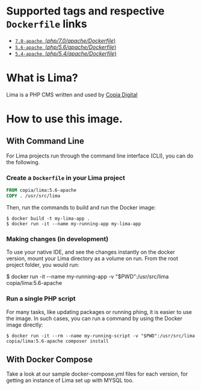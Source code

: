 # Supported tags and respective `Dockerfile` links

-	[`7.0-apache`, (*php/7.0/apache/Dockerfile*)](https://github.com/CopiaDigital/lima-docker/blob/master/php/7.0/apache/Dockerfile)
-	[`5.6-apache`, (*php/5.6/apache/Dockerfile*)](https://github.com/CopiaDigital/lima-docker/blob/master/php/5.6/apache/Dockerfile)
-	[`5.4-apache`, (*php/5.4/apache/Dockerfile*)](https://github.com/CopiaDigital/lima-docker/blob/master/php/5.4/apache/Dockerfile)


# What is Lima?

Lima is a PHP CMS written and used by [Copia Digital](http://www.copiadigital.co.uk)

# How to use this image.

## With Command Line

For Lima projects run through the command line interface (CLI), you can do the following.

### Create a `Dockerfile` in your Lima project

```dockerfile
FROM copia/lima:5.6-apache
COPY . /usr/src/lima
```

Then, run the commands to build and run the Docker image:

```console
$ docker build -t my-lima-app .
$ docker run -it --name my-running-app my-lima-app
```

### Making changes (in development)

To use your native IDE, and see the changes instantly on the docker version, mount your Lima directory as a volume on run. From the root project folder, you would run:

$ docker run -it --name my-running-app -v "$PWD":/usr/src/lima copia/lima:5.6-apache

### Run a single PHP script

For many tasks, like updating packages or running phing, it is easier to use the image. In such cases, you can run a command by using the Docker image directly:

```console
$ docker run -it --rm --name my-running-script -v "$PWD":/usr/src/lima copia/lima:5.6-apache composer install
```

## With Docker Compose

Take a look at our sample docker-compose.yml files for each version, for getting an instance of Lima set up with MYSQL too.